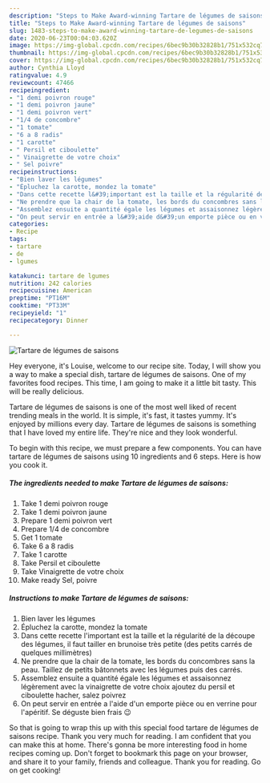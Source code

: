 ```yaml
---
description: "Steps to Make Award-winning Tartare de légumes de saisons"
title: "Steps to Make Award-winning Tartare de légumes de saisons"
slug: 1483-steps-to-make-award-winning-tartare-de-legumes-de-saisons
date: 2020-06-23T00:04:03.620Z
image: https://img-global.cpcdn.com/recipes/6bec9b30b32828b1/751x532cq70/tartare-de-legumes-de-saisons-photo-principale-de-la-recette.jpg
thumbnail: https://img-global.cpcdn.com/recipes/6bec9b30b32828b1/751x532cq70/tartare-de-legumes-de-saisons-photo-principale-de-la-recette.jpg
cover: https://img-global.cpcdn.com/recipes/6bec9b30b32828b1/751x532cq70/tartare-de-legumes-de-saisons-photo-principale-de-la-recette.jpg
author: Cynthia Lloyd
ratingvalue: 4.9
reviewcount: 47466
recipeingredient:
- "1 demi poivron rouge"
- "1 demi poivron jaune"
- "1 demi poivron vert"
- "1/4 de concombre"
- "1 tomate"
- "6 a 8 radis"
- "1 carotte"
- " Persil et ciboulette"
- " Vinaigrette de votre choix"
- " Sel poivre"
recipeinstructions:
- "Bien laver les légumes"
- "Épluchez la carotte, mondez la tomate"
- "Dans cette recette l&#39;important est la taille et la régularité de la découpe des légumes, il faut tailler en brunoise très petite (des petits carrés de quelques millimètres)"
- "Ne prendre que la chair de la tomate, les bords du concombres sans la peau. Taillez de petits bâtonnets avec les légumes puis des carrés."
- "Assemblez ensuite a quantité égale les légumes et assaisonnez légèrement avec la vinaigrette de votre choix ajoutez du persil et ciboulette hacher, salez poivrez"
- "On peut servir en entrée a l&#39;aide d&#39;un emporte pièce ou en verrine pour l&#39;apéritif. Se déguste bien frais 😉"
categories:
- Recipe
tags:
- tartare
- de
- lgumes

katakunci: tartare de lgumes 
nutrition: 242 calories
recipecuisine: American
preptime: "PT16M"
cooktime: "PT33M"
recipeyield: "1"
recipecategory: Dinner

---
```



![Tartare de légumes de saisons](https://img-global.cpcdn.com/recipes/6bec9b30b32828b1/751x532cq70/tartare-de-legumes-de-saisons-photo-principale-de-la-recette.jpg)

Hey everyone, it's Louise, welcome to our recipe site. Today, I will show you a way to make a special dish, tartare de légumes de saisons. One of my favorites food recipes. This time, I am going to make it a little bit tasty. This will be really delicious.



Tartare de légumes de saisons is one of the most well liked of recent trending meals in the world. It is simple, it's fast, it tastes yummy. It's enjoyed by millions every day. Tartare de légumes de saisons is something that I have loved my entire life. They're nice and they look wonderful.


To begin with this recipe, we must prepare a few components. You can have tartare de légumes de saisons using 10 ingredients and 6 steps. Here is how you cook it.

<!--inarticleads1-->

##### The ingredients needed to make Tartare de légumes de saisons:

1. Take 1 demi poivron rouge
1. Take 1 demi poivron jaune
1. Prepare 1 demi poivron vert
1. Prepare 1/4 de concombre
1. Get 1 tomate
1. Take 6 a 8 radis
1. Take 1 carotte
1. Take  Persil et ciboulette
1. Take  Vinaigrette de votre choix
1. Make ready  Sel, poivre




<!--inarticleads2-->

##### Instructions to make Tartare de légumes de saisons:

1. Bien laver les légumes
1. Épluchez la carotte, mondez la tomate
1. Dans cette recette l&#39;important est la taille et la régularité de la découpe des légumes, il faut tailler en brunoise très petite (des petits carrés de quelques millimètres)
1. Ne prendre que la chair de la tomate, les bords du concombres sans la peau. Taillez de petits bâtonnets avec les légumes puis des carrés.
1. Assemblez ensuite a quantité égale les légumes et assaisonnez légèrement avec la vinaigrette de votre choix ajoutez du persil et ciboulette hacher, salez poivrez
1. On peut servir en entrée a l&#39;aide d&#39;un emporte pièce ou en verrine pour l&#39;apéritif. Se déguste bien frais 😉




So that is going to wrap this up with this special food tartare de légumes de saisons recipe. Thank you very much for reading. I am confident that you can make this at home. There's gonna be more interesting food in home recipes coming up. Don't forget to bookmark this page on your browser, and share it to your family, friends and colleague. Thank you for reading. Go on get cooking!
